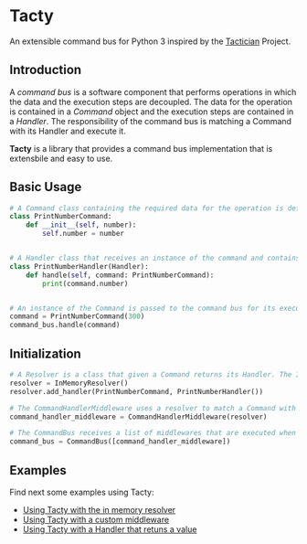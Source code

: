 # Tacty

An extensible command bus for Python 3 inspired by the [Tactician](https://tactician.thephpleague.com/) Project.

## Introduction

A *command bus* is a software component that performs operations in which the data and the execution steps are decoupled. The data for the operation is contained in a *Command* object and the execution steps are contained in a *Handler*. The responsibility of the command bus is matching a Command with its Handler and execute it.

**Tacty** is a library that provides a command bus implementation that is extensbile and easy to use.

## Basic Usage

``` python
# A Command class containing the required data for the operation is defined. 
class PrintNumberCommand:
    def __init__(self, number):
        self.number = number


# A Handler class that receives an instance of the command and contains the execution steps is defined.
class PrintNumberHandler(Handler):
    def handle(self, command: PrintNumberCommand):
        print(command.number)


# An instance of the Command is passed to the command bus for its execution.
command = PrintNumberCommand(300)
command_bus.handle(command)
```

## Initialization

``` python
# A Resolver is a class that given a Command returns its Handler. The InMemoryResolver receives pairs of Command and Handlers keeping them connected in memory.
resolver = InMemoryResolver()
resolver.add_handler(PrintNumberCommand, PrintNumberHandler())

# The CommandHandlerMiddleware uses a resolver to match a Command with its Handler and executes it.
command_handler_middleware = CommandHandlerMiddleware(resolver)

# The CommandBus receives a list of middlewares that are executed when processing a Command. In order to fulfill its minimum functionality (executing a Handler given a Command) an instance of the CommandHandlerMiddleware must be passed as the last element.
command_bus = CommandBus([command_handler_middleware])
```

## Examples

Find next some examples using Tacty:

- [Using Tacty with the in memory resolver](https://github.com/cristiangsp/tacty/blob/master/samples/tacty_with_in_memory_resolver_usage.py)
- [Using Tacty with a custom middleware](https://github.com/cristiangsp/tacty/blob/master/samples/tacty_with_custom_middleware.py)
- [Using Tacty with a Handler that retuns a value](https://github.com/cristiangsp/tacty/blob/master/samples/tacty_with_handler_that_returns_a_value.py)

